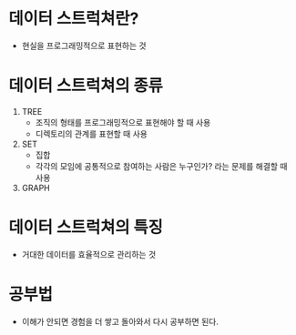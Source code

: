 # 데이터 스트럭쳐란?

- 현실을 프로그래밍적으로 표현하는 것



# 데이터 스트럭쳐의 종류

1. TREE
   - 조직의 형태를 프로그래밍적으로 표현해야 할 때 사용
   - 디렉토리의 관계를 표현할 때 사용
2. SET
   - 집합
   - 각각의 모임에 공통적으로 참여하는 사람은 누구인가? 라는 문제를 해결할 때 사용
3. GRAPH



# 데이터 스트럭쳐의 특징

- 거대한 데이터를 효율적으로 관리하는 것



# 공부법

- 이해가 안되면 경험을 더 쌓고 돌아와서 다시 공부하면 된다.